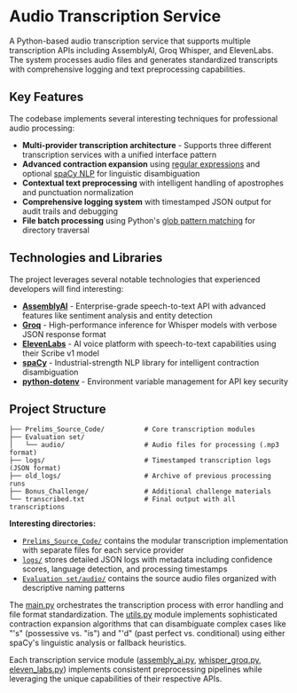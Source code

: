 # Audio Transcription Service

A Python-based audio transcription service that supports multiple transcription APIs including AssemblyAI, Groq Whisper, and ElevenLabs. The system processes audio files and generates standardized transcripts with comprehensive logging and text preprocessing capabilities.

## Key Features

The codebase implements several interesting techniques for professional audio processing:

- **Multi-provider transcription architecture** - Supports three different transcription services with a unified interface pattern
- **Advanced contraction expansion** using [regular expressions](https://developer.mozilla.org/en-US/docs/Web/JavaScript/Guide/Regular_Expressions) and optional [spaCy NLP](https://spacy.io/) for linguistic disambiguation
- **Contextual text preprocessing** with intelligent handling of apostrophes and punctuation normalization
- **Comprehensive logging system** with timestamped JSON output for audit trails and debugging
- **File batch processing** using Python's [glob pattern matching](https://docs.python.org/3/library/glob.html) for directory traversal

## Technologies and Libraries

The project leverages several notable technologies that experienced developers will find interesting:

- **[AssemblyAI](https://www.assemblyai.com/)** - Enterprise-grade speech-to-text API with advanced features like sentiment analysis and entity detection
- **[Groq](https://groq.com/)** - High-performance inference for Whisper models with verbose JSON response format
- **[ElevenLabs](https://elevenlabs.io/)** - AI voice platform with speech-to-text capabilities using their Scribe v1 model
- **[spaCy](https://spacy.io/)** - Industrial-strength NLP library for intelligent contraction disambiguation
- **[python-dotenv](https://pypi.org/project/python-dotenv/)** - Environment variable management for API key security

## Project Structure

```
├── Prelims_Source_Code/          # Core transcription modules
├── Evaluation set/
│   └── audio/                    # Audio files for processing (.mp3 format)
├── logs/                         # Timestamped transcription logs (JSON format)
├── old_logs/                     # Archive of previous processing runs
├── Bonus_Challenge/              # Additional challenge materials
└── transcribed.txt               # Final output with all transcriptions
```

**Interesting directories:**
- [`Prelims_Source_Code/`](./Prelims_Source_Code/) contains the modular transcription implementation with separate files for each service provider
- [`logs/`](./logs/) stores detailed JSON logs with metadata including confidence scores, language detection, and processing timestamps
- [`Evaluation set/audio/`](./Evaluation%20set/audio/) contains the source audio files organized with descriptive naming patterns

The [main.py](./Prelims_Source_Code/main.py) orchestrates the transcription process with error handling and file format standardization. The [utils.py](./Prelims_Source_Code/utils.py) module implements sophisticated contraction expansion algorithms that can disambiguate complex cases like "'s" (possessive vs. "is") and "'d" (past perfect vs. conditional) using either spaCy's linguistic analysis or fallback heuristics.

Each transcription service module ([assembly_ai.py](./Prelims_Source_Code/assembly_ai.py), [whisper_groq.py](./Prelims_Source_Code/whisper_groq.py), [eleven_labs.py](./Prelims_Source_Code/eleven_labs.py)) implements consistent preprocessing pipelines while leveraging the unique capabilities of their respective APIs.